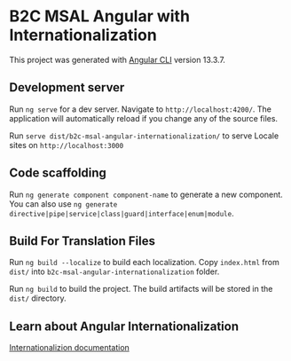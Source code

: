 # B2C MSAL Angular with Internationalization 

This project was generated with [Angular CLI](https://github.com/angular/angular-cli) version 13.3.7.

## Development server

Run `ng serve` for a dev server. Navigate to `http://localhost:4200/`. The application will automatically reload if you change any of the source files.

Run `serve dist/b2c-msal-angular-internationalization/` to serve Locale sites on `http://localhost:3000`

## Code scaffolding

Run `ng generate component component-name` to generate a new component. You can also use `ng generate directive|pipe|service|class|guard|interface|enum|module`.

## Build For Translation Files

Run `ng build --localize` to build each localization. Copy `index.html` from `dist/` into `b2c-msal-angular-internationalization` folder.

Run `ng build` to build the project. The build artifacts will be stored in the `dist/` directory.



## Learn about Angular Internationalization 

[Internationalizion documentation](https://angular.io/guide/i18n-optional-overview)




